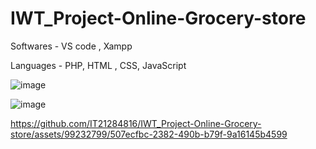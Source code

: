 # IWT_Project-Online-Grocery-store

Softwares - VS code , Xampp

Languages - PHP, HTML , CSS, JavaScript

![image](https://github.com/IT21284816/IWT_Project-Online-Grocery-store/assets/99232799/e031b433-9cb2-4c98-abe3-9a1a6f1f42ed)

![image](https://github.com/IT21284816/IWT_Project-Online-Grocery-store/assets/99232799/a6fd2861-ff3c-4d8c-ac39-b3481216785f)

https://github.com/IT21284816/IWT_Project-Online-Grocery-store/assets/99232799/507ecfbc-2382-490b-b79f-9a16145b4599


